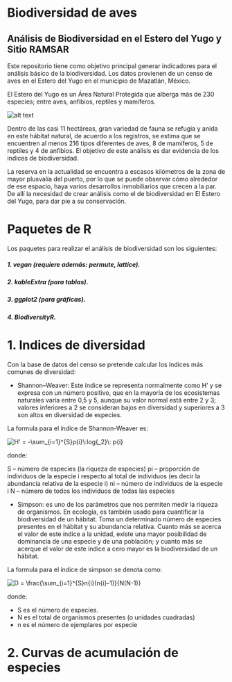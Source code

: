 # Biodiversidad de aves
## Análisis de Biodiversidad en el Estero del Yugo y Sitio RAMSAR

Este repositorio tiene como objetivo principal generar indicadores para el análisis básico de la biodiversidad. Los datos provienen de un censo de aves en el Estero del Yugo en el municipio de Mazatlán, México.

El Estero del Yugo es un Área Natural Protegida que alberga más de 230 especies; entre aves, anfibios, reptiles y mamíferos. 

![alt text](https://raw.githubusercontent.com/naimmanriquez/biodiversidad_estero/main/03_Gr%C3%A1ficas/estero.jpg?raw=true)

Dentro de las casi 11 hectáreas, gran variedad de fauna se refugia y anida en este hábitat natural, de acuerdo a los registros, se estima que se encuentren al menos 216 tipos diferentes de aves, 8 de mamíferos, 5 de reptiles y 4 de anfibios. El objetivo de este análisis es dar evidencia de los indices de biodiversidad. 

La reserva en la actualidad se encuentra a escasos kilómetros de la zona de mayor plusvalía del puerto, por lo que se puede observar cómo alrededor de ese espacio, haya varios desarrollos inmobiliarios que crecen a la par. De allí la necesidad de crear análisis como el de biodiversidad en El Estero del Yugo, para dar pie a su conservación. 

# Paquetes de R
Los paquetes para realizar el análisis de biodiversidad son los siguientes:

##### 1. vegan (requiere además: permute, lattice).
##### 2. kableExtra (para tablas).
##### 3. ggplot2 (para gráficas).
##### 4. BiodiversityR.

# 1. Indices de diversidad
Con la base de datos del censo se pretende calcular los índices más comunes de diversidad:
- Shannon–Weaver: Este índice se representa normalmente como H’ y se expresa con un número positivo, que en la mayoría de los ecosistemas naturales varía entre 0,5 y 5, aunque su valor normal está entre 2 y 3; valores inferiores a 2 se consideran bajos en diversidad y superiores a 3 son altos en diversidad de especies.

La formula para el índice de Shannon-Weaver es:

<img src="https://latex.codecogs.com/svg.image?H'&space;=&space;-\sum_{i=1}^{S}p{i}\:log{_2}\:&space;p{i}" title="H' = -\sum_{i=1}^{S}p{i}\:log{_2}\: p{i}" />

donde:

S – número de especies (la riqueza de especies)
pi – proporción de individuos de la especie i respecto al total de individuos (es decir la abundancia relativa de la especie i)
ni – número de individuos de la especie i
N – número de todos los individuos de todas las especies

- Simpson: es uno de los parámetros que nos permiten medir la riqueza de organismos. En ecología, es también usado para cuantificar la biodiversidad de un hábitat. Toma un determinado número de especies presentes en el hábitat y su abundancia relativa. Cuanto más se acerca el valor de este índice a la unidad, existe una mayor posibilidad de dominancia de una especie y de una población; y cuanto más se acerque el valor de este índice a cero mayor es la biodiversidad de un hábitat.

La formula para el índice de simpson se denota como:

<img src="https://latex.codecogs.com/svg.image?D&space;=&space;\frac{\sum_{i=1}^{S}n{i}(n{i}-1)}{N(N-1)}" title="D = \frac{\sum_{i=1}^{S}n{i}(n{i}-1)}{N(N-1)}" />

donde:

- S es el número de especies.
- N es el total de organismos presentes (o unidades cuadradas)
- n es el número de ejemplares por especie

# 2. Curvas de acumulación de especies
